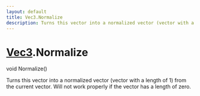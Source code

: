 ```yaml
---
layout: default
title: Vec3.Normalize
description: Turns this vector into a normalized vector (vector with a length of 1) from the current vector. Will not work properly if the vector has a length of zero.
---
```

# [Vec3]({{site.url}}/Pages/Reference/Vec3.html).Normalize

<div class='signature' markdown='1'>
void Normalize()
</div>

Turns this vector into a normalized vector (vector with
a length of 1) from the current vector. Will not work properly if
the vector has a length of zero.



